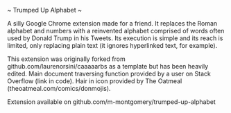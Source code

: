 ~ Trumped Up Alphabet ~

A silly Google Chrome extension made for a friend. It replaces the Roman alphabet and numbers with a reinvented alphabet comprised of words often used by Donald Trump in his Tweets. Its execution is simple and its reach is limited, only replacing plain text (it ignores hyperlinked text, for example). 

This extension was originally forked from github.com/laurenorsini/caaaaarbs as a template but has been heavily edited. Main document traversing function provided by a user on Stack Overflow (link in code). Hair in icon provided by The Oatmeal (theoatmeal.com/comics/donmojis). 

Extension available on github.com/m-montgomery/trumped-up-alphabet